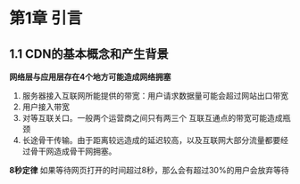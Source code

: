 # 第1章 引言
## 1.1 CDN的基本概念和产生背景

**网络层与应用层存在4个地方可能造成网络拥塞**
1. 服务器接入互联网所能提供的带宽：用户请求数据量可能会超过网站出口带宽
2. 用户接入带宽
3. 对等互联关口。一般两个运营商之间只有两三个 互联互通点的带宽可能造成瓶颈
4. 长途骨干传输。由于距离较远造成的延迟较高，以及互联网大部分流量都要经过骨干网造成骨干网拥塞。

**8秒定律**
如果等待网页打开的时间超过8秒，那么会有超过30%的用户会放弃等待
